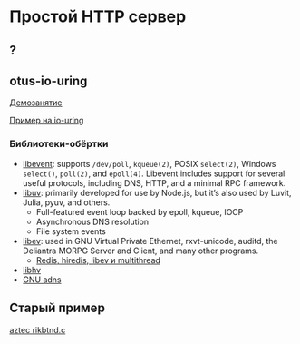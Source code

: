 # Простой HTTP сервер

## ?

## otus-io-uring

[Демозанятие](https://www.youtube.com/watch?v=g42hzMplhkQ)

[Пример на io-uring](https://gitlab.com/otusteam/otus-io-uring/-/tree/master/)

### Библиотеки-обёртки

* [libevent](https://libevent.org): supports `/dev/poll`, `kqueue(2)`, POSIX `select(2)`, Windows `select()`, `poll(2)`, and `epoll(4)`. Libevent includes support for several useful protocols, including DNS, HTTP, and a minimal RPC framework.
* [libuv](https://libuv.org): primarily developed for use by Node.js, but it’s also used by Luvit, Julia, pyuv, and others.
  * Full-featured event loop backed by epoll, kqueue, IOCP
  * Asynchronous DNS resolution
  * File system events
* [libev](http://software.schmorp.de/pkg/libev.html): used in GNU Virtual Private Ethernet, rxvt-unicode, auditd, the Deliantra MORPG Server and Client, and many other programs.
  * [Redis, hiredis, libev и multithread](https://habr.com/ru/post/131916)
* [libhv](https://github.com/ithewei/libhv)
* [GNU adns](https://gnu.org/software/adns)

## Старый пример

[aztec rikbtnd.c](https://github.com/ShajTester/rikor-aztec/blob/master/meta-facebook/meta-yosemite/recipes-yosemite/rikgpio-util/files/rikbtnd/rikbtnd.c)